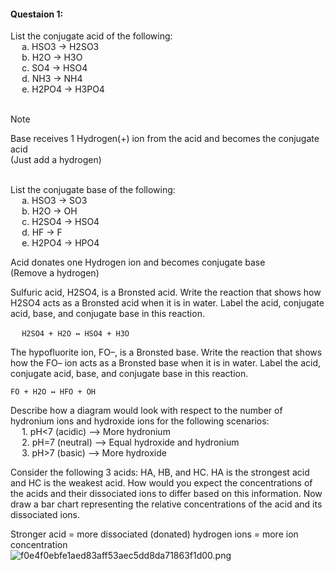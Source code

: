 
#### Questaion 1:
List the conjugate acid of the following:   
  a. HSO3 → H2SO3   
  b. H2O → H3O   
  c. SO4 → HSO4   
  d. NH3 → NH4   
  e. H2PO4 → H3PO4   
     

>[!NOTE]
>Base receives 1 Hydrogen(+) ion from the acid and becomes the conjugate acid   
>(Just add a hydrogen)   

       
List the conjugate base of the following:   
  a. HSO3 → SO3   
  b. H2O → OH   
  c. H2SO4 → HSO4   
  d. HF → F   
  e. H2PO4 → HPO4   
   
Acid donates one Hydrogen ion and becomes conjugate base   
(Remove a hydrogen)   
   
Sulfuric acid, H2SO4, is a Bronsted acid. Write the reaction that shows how H2SO4 acts as a Bronsted acid when it is in water. Label the acid, conjugate acid, base, and conjugate base in this reaction.   
   
  `H2SO4 + H2O ↔️ HSO4 + H3O`    
   
The hypofluorite ion, FO–, is a Bronsted base. Write the reaction that shows how the FO– ion acts as a Bronsted base when it is in water. Label the acid, conjugate acid, base, and conjugate base in this reaction.   
   
`FO + H2O ↔️ HFO + OH`    
   
Describe how a diagram would look with respect to the number of 
hydronium ions and hydroxide ions for the following scenarios:   
  1. pH<7 (acidic)      ⟶ More hydronium   
  2. pH=7 (neutral)    ⟶ Equal hydroxide and hydronium   
  3. pH>7 (basic)       ⟶ More hydroxide   
   
Consider the following 3 acids: HA, HB, and HC.  HA is the strongest acid and HC is the weakest acid.  How would you expect the concentrations of the acids and their dissociated ions to differ based on this information.  Now draw a bar chart representing the relative concentrations of the acid and its dissociated ions.   
   
Stronger acid = more dissociated (donated) hydrogen ions = more ion concentration   
![f0e4f0ebfe1aed83aff53aec5dd8da71863f1d00.png](files/f0e4f0ebfe1aed83aff53aec5dd8da71863f1d00.png)    
   
